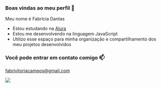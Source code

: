 ### Boas vindas ao meu perfil 🎼

Meu nome é Fabrícia Dantas

- Estou estudando na [Alura](https://www.alura.com.br)
- Estou me desenvolvendo na linguagem JavaScript
- Utilizo esse espaço para minha organização e compartilhamento dos meu projetos desenvolvidos

### Você pode entrar em contato comigo 📫

fabrivitoriacampos@gmail.com

![](https://media1.tenor.com/m/_sezzmrvxUsAAAAC/turn-around-mia.gif)

